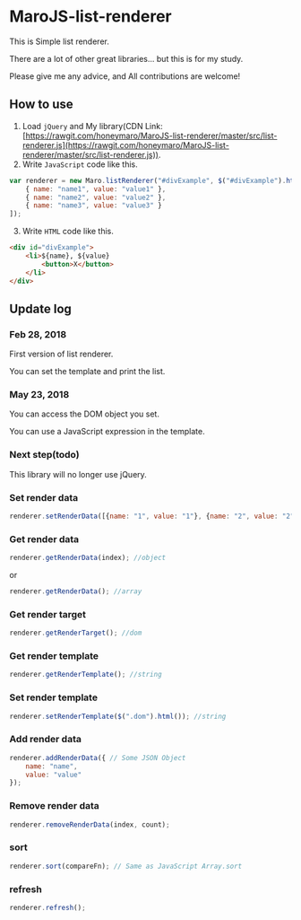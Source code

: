 # MaroJS-list-renderer

This is Simple list renderer. 

There are a lot of other great libraries... but this is for my study.

Please give me any advice, and All contributions are welcome!

## How to use

1. Load `jQuery` and My library(CDN Link: [https://rawgit.com/honeymaro/MaroJS-list-renderer/master/src/list-renderer.js](https://rawgit.com/honeymaro/MaroJS-list-renderer/master/src/list-renderer.js)).
2. Write `JavaScript` code like this.
```javascript
var renderer = new Maro.listRenderer("#divExample", $("#divExample").html(), [
	{ name: "name1", value: "value1" },
	{ name: "name2", value: "value2" },
	{ name: "name3", value: "value3" }
]);
```
3. Write `HTML` code like this.
```HTML
<div id="divExample">
	<li>${name}, ${value}
		<button>X</button>
	</li>
</div>
```

## Update log
### Feb 28, 2018
First version of list renderer.

You can set the template and print the list.


### May 23, 2018
You can access the DOM object you set.

You can use a JavaScript expression in the template.

### Next step(todo)
This library will no longer use jQuery.


### Set render data

```javascript
renderer.setRenderData([{name: "1", value: "1"}, {name: "2", value: "2"}]); // Array
```

### Get render data

```javascript
renderer.getRenderData(index); //object
```

or 

```javascript
renderer.getRenderData(); //array
```

### Get render target

```javascript
renderer.getRenderTarget(); //dom
```

### Get render template

```javascript
renderer.getRenderTemplate(); //string
```

### Set render template

```javascript
renderer.setRenderTemplate($(".dom").html()); //string
```

### Add render data

```javascript
renderer.addRenderData({ // Some JSON Object
	name: "name",
	value: "value"
});
```

### Remove render data

```javascript
renderer.removeRenderData(index, count);
```

### sort

```javascript
renderer.sort(compareFn); // Same as JavaScript Array.sort 
```

### refresh

```javascript
renderer.refresh();
```
